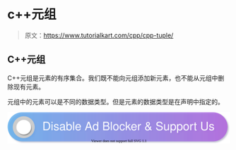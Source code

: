 # c++元组

> 原文：<https://www.tutorialkart.com/cpp/cpp-tuple/>

## C++元组

C++元组是元素的有序集合。我们既不能向元组添加新元素，也不能从元组中删除现有元素。

元组中的元素可以是不同的数据类型。但是元素的数据类型是在声明中指定的。

[![](img/925da31b32d6bc3827932f6c8afb11bb.png)](https://www.tutorialkart.com/)